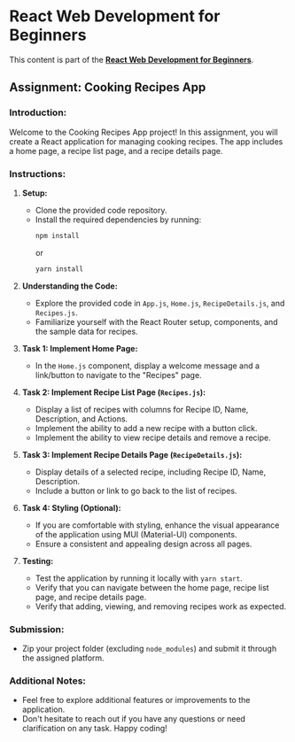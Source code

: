 # React Web Development for Beginners

This content is part of the [**React Web Development for Beginners**](https://www.udemy.com/course/react-web-development-for-beginners/).

## Assignment: Cooking Recipes App

### Introduction:

Welcome to the Cooking Recipes App project! In this assignment, you will create a React application for managing cooking recipes. The app includes a home page, a recipe list page, and a recipe details page.

### Instructions:

1. **Setup:**
   - Clone the provided code repository.
   - Install the required dependencies by running:
     ```bash
     npm install
     ```
     or
     ```bash
     yarn install
     ```

2. **Understanding the Code:**
   - Explore the provided code in `App.js`, `Home.js`, `RecipeDetails.js`, and `Recipes.js`.
   - Familiarize yourself with the React Router setup, components, and the sample data for recipes.

3. **Task 1: Implement Home Page:**
   - In the `Home.js` component, display a welcome message and a link/button to navigate to the "Recipes" page.

4. **Task 2: Implement Recipe List Page (`Recipes.js`):**
   - Display a list of recipes with columns for Recipe ID, Name, Description, and Actions.
   - Implement the ability to add a new recipe with a button click.
   - Implement the ability to view recipe details and remove a recipe.

5. **Task 3: Implement Recipe Details Page (`RecipeDetails.js`):**
   - Display details of a selected recipe, including Recipe ID, Name, Description.
   - Include a button or link to go back to the list of recipes.

6. **Task 4: Styling (Optional):**
   - If you are comfortable with styling, enhance the visual appearance of the application using MUI (Material-UI) components.
   - Ensure a consistent and appealing design across all pages.

7. **Testing:**
   - Test the application by running it locally with `yarn start`.
   - Verify that you can navigate between the home page, recipe list page, and recipe details page.
   - Verify that adding, viewing, and removing recipes work as expected.

### Submission:

- Zip your project folder (excluding `node_modules`) and submit it through the assigned platform.

### Additional Notes:

- Feel free to explore additional features or improvements to the application.
- Don't hesitate to reach out if you have any questions or need clarification on any task. Happy coding!


